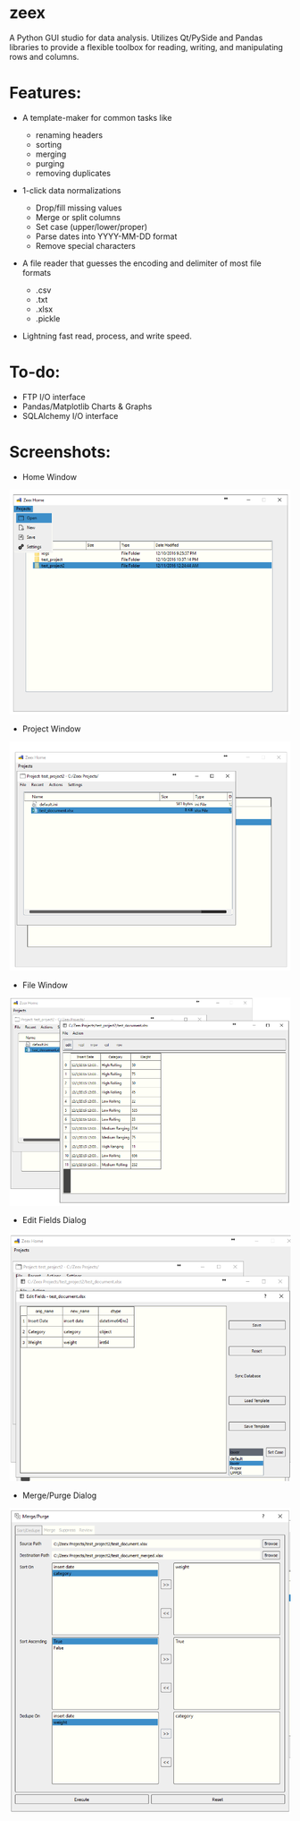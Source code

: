 # zeex

A Python GUI studio for data analysis. Utilizes Qt/PySide and Pandas libraries to provide a flexible toolbox for reading, writing, and manipulating rows and columns.


# Features:
- A template-maker for common tasks like
    - renaming headers
    - sorting
    - merging
    - purging
    - removing duplicates

- 1-click data normalizations
    - Drop/fill missing values
    - Merge or split columns
    - Set case (upper/lower/proper)
    - Parse dates into YYYY-MM-DD format
    - Remove special characters

- A file reader that guesses the encoding and delimiter of most file formats
    - .csv
    - .txt
    - .xlsx
    - .pickle

- Lightning fast read, process, and write speed.


# To-do:
- FTP I/O interface
- Pandas/Matplotlib Charts & Graphs
- SQLAlchemy I/O interface




# Screenshots:

- Home Window

![basic](images/home.png)


- Project Window

![basic](images/project_open.png)


- File Window

![basic](images/file_open.png)


- Edit Fields Dialog

![basic](images/action_edit_fields_set_case.png)


- Merge/Purge Dialog

![basic](images/action_merge_purge_tab1.png)



